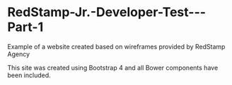 # RedStamp-Jr.-Developer-Test---Part-1

Example of a website created based on wireframes provided by RedStamp Agency

This site was created using Bootstrap 4 and all Bower components have been included.
